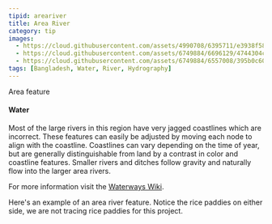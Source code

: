 ```yaml
---
tipid: areariver
title: Area River
category: tip
images:
  - https://cloud.githubusercontent.com/assets/4990708/6395711/e3938f58-bda7-11e4-8a2f-bd796d18607c.PNG
  - https://cloud.githubusercontent.com/assets/6749884/6696129/4744304c-ccbd-11e4-8392-d1511a2cc771.PNG
  - https://cloud.githubusercontent.com/assets/6749884/6557008/395b0c60-c648-11e4-80de-546ceed965f9.jpg
tags: [Bangladesh, Water, River, Hydrography]
---
```

Area feature
#### Water

Most of the large rivers in this region have very jagged coastlines which are incorrect.  These features can easily be adjusted by moving each node to align with the coastline.  Coastlines can vary depending on the time of year, but are generally distinguishable from land by a contrast in color and coastline features.  Smaller rivers and ditches follow gravity and naturally flow into the larger area rivers.    

For more information visit the <a href="http://wiki.openstreetmap.org/wiki/Waterways" target="_blank">Waterways Wiki</a>.

Here's an example of an area river feature. Notice the rice paddies on either side, we are not tracing rice paddies for this project.
